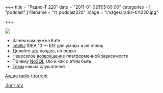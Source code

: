 +++
title = "Радио-Т 220"
date = "2011-01-02T05:00:00"
categories = [ "podcast",]
filename = "rt_podcast220"
image = "images/radio-t/rt220.jpg"

+++

![](https://radio-t.com/images/radio-t/rt220.jpg)

- Зачем нам нужна Kate
- [IntelliJ](http://www.jetbrains.com/idea/whatsnew/index.html) IDEA 10 — IDE для умных и не очень
- Делайте [это](http://weblogs.java.net/blog/mkarg/archive/2010/12/29/release-late-release-rarely) поздно, но редко
- Невеселое [возвращение](http://techcrunch.com/2010/12/26/platform-dependencies/) платформенной зависимости
- Почему [NoSQL](http://techblog.bozho.net/?p=295) зло и как с этим быть
- [Темы](/p/2010/12/29/prep-220/) наших слушателей

[Аудио](https://archive.rucast.net/radio-t/media/rt_podcast220.mp3)
[radio-t.torrent](http://www.radio-t.com/torrents/rt_podcast220.mp3.torrent)

[Лог чата](http://chat.radio-t.com/logs/radio-t-220.html)
<audio src="https://archive.rucast.net/radio-t/media/rt_podcast220.mp3" preload="none"></audio>
